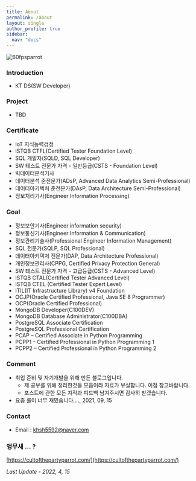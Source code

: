 ```yaml
---
title: About
permalink: /about
layout: single
author_profile: true
sidebar:
  nav: "docs"
---
```


![60fpsparrot](https://user-images.githubusercontent.com/44635266/75249174-0d5f5680-5819-11ea-896a-de4e0c4dc13b.gif)

### Introduction

* KT DS(SW Developer)

### Project

* TBD

### Certificate 

* IoT 지식능력검정
* ISTQB CTFL(Certified Tester Foundation Level)
* SQL 개발자(SQLD, SQL Developer)
* SW 테스트 전문가 자격 - 일반등급(CSTS - Foundation Level)
* 빅데이터분석기사
* 데이터분석 준전문가(ADsP, Advanced Data Analytics Semi-Professional)
* 데이터아키텍처 준전문가(DAsP, Data Architecture Semi-Professional)
* 정보처리기사(Engineer Information Processing)
### Goal 
    
* 정보보안기사(Engineer information security)
* 정보통신기사(Engineer Information & Communication)
* 정보관리기술사(Professional Engineer Information Management)
* SQL 전문가(SQLP, SQL Professional)
* 데이터아키텍처 전문가(DAP, Data Architecture Professional)
* 개인정보관리사(CPPG, Certified Privacy Protection General)
* SW 테스트 전문가 자격 - 고급등급(CSTS - Advanced Level)
* ISTQB CTAL(Certified Tester Advanced Level)
* ISTQB CTEL (Certified Tester Expert Level)
* ITIL(IT Infrastructure Library) v4 Foundation
* OCJP(Oracle Certified Professional, Java SE 8 Programmer)
* OCP(Oracle Certified Professional)
* MongoDB Developer(C100DEV)
* MongoDB Database Administrator(C100DBA)
* PostgreSQL Associate Certification
* PostgreSQL Professional Certification
* PCAP – Certified Associate in Python Programming
* PCPP1 – Certified Professional in Python Programming 1
* PCPP2 – Certified Professional in Python Programming 2

### Comment

* 취업 준비 및 자기개발을 위해 만든 블로그입니다. 
  * 제 공부를 위해 정리한것들 모음이라 자료가 부실합니다. 이점 참고바랍니다.
  * 포스트에 관한 모든 지적과 피드백 남겨주시면 감사히 받겠습니다.
* 요즘 롤이 너무 재밌습니다...., 2021, 09, 15

### Contact

* Email : khsh5592@naver.com

### 앵무새 ... ?

[https://cultofthepartyparrot.com/](https://cultofthepartyparrot.com/)

*Last Update - 2022, 4, 15*

